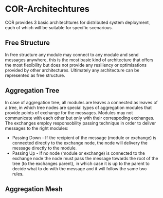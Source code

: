 # COR-Architechtures

COR provides 3 basic architechtures for distributed system deployment, each of which will be suitable for specific scenarious.

## Free Structure

In free structure any module may connect to any module and send messages anywhere, this is the most basic kind of architecture that offers the most flexibility but does not provide any resiliency or optimisations provided by other architectures. Ultimately any architecture can be represented as free structure.

## Aggregation Tree

In case of aggregation tree, all modules are leaves a connected as leaves of a tree, in which tree nodes are special types of aggregation modules that provide points of exchange for the messages. Modules may not communicate with each other but only with their correspoding exchanges. The exchanges employ responsobility passing technique in order to deliver messages to the right modules:
* Passing Down - If the recipient of the message (module or exchange) is connected directly to the exchange node, the node will delivery the message directly to the module.
* Passing Up - If no node (module or exchange) is connected to the exchange node the node must pass the message towards the root of the tree (to the exchanges parent), in which case it is up to the parent to decide what to do with the message and it will follow the same two rules.

## Aggregation Mesh
